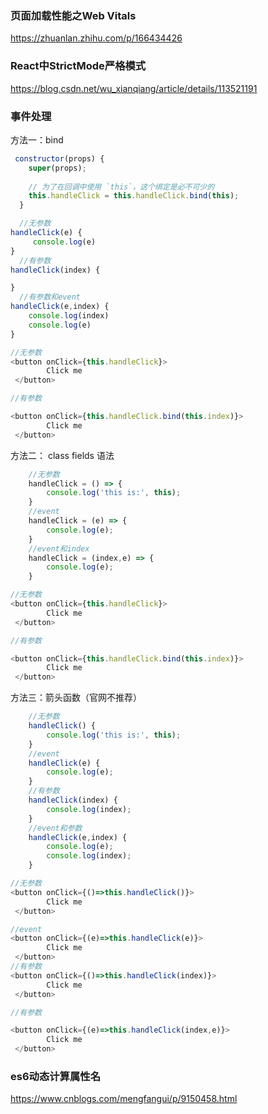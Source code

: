 ### 页面加载性能之Web Vitals

https://zhuanlan.zhihu.com/p/166434426


### React中StrictMode严格模式

https://blog.csdn.net/wu_xianqiang/article/details/113521191



### 事件处理


方法一：bind

```js
 constructor(props) {
    super(props);
    
    // 为了在回调中使用 `this`，这个绑定是必不可少的
    this.handleClick = this.handleClick.bind(this);
  }

  ```
  ```js
    //无参数
  handleClick(e) {
       console.log(e)
  }
    //有参数
  handleClick(index) {
  
  }
    //有参数和event
  handleClick(e,index) {
      console.log(index)
      console.log(e)
  }
```
```js
//无参数
<button onClick={this.handleClick}>
        Click me
 </button>

//有参数

<button onClick={this.handleClick.bind(this.index)}>
        Click me
 </button>
```


方法二：  class fields 语法

```js
    //无参数
    handleClick = () => {
        console.log('this is:', this);
    }
    //event
    handleClick = (e) => {
        console.log(e);
    }
    //event和index
    handleClick = (index,e) => {
        console.log(e);
    }
```

```js
//无参数
<button onClick={this.handleClick}>
        Click me
 </button>

//有参数

<button onClick={this.handleClick.bind(this.index)}>
        Click me
 </button>

```

方法三：箭头函数（官网不推荐）

```js
    //无参数
    handleClick() {
        console.log('this is:', this);
    }
    //event
    handleClick(e) {
        console.log(e);
    }
    //有参数
    handleClick(index) {
        console.log(index);
    }
    //event和参数
    handleClick(e,index) {
        console.log(e);
        console.log(index);
    }

```

```js
//无参数
<button onClick={()=>this.handleClick()}>
        Click me
 </button>

//event
<button onClick={(e)=>this.handleClick(e)}>
        Click me
 </button>
//有参数
<button onClick={()=>this.handleClick(index)}>
        Click me
 </button>

//有参数

<button onClick={(e)=>this.handleClick(index,e)}>
        Click me
 </button>

```


### es6动态计算属性名

https://www.cnblogs.com/mengfangui/p/9150458.html